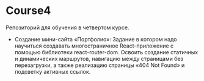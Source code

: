 # Course4
Репозиторий для обучения в четвертом курсе.
- Создание мини-сайта «Портфолио»: Задание в котором надо научиться создавать многостраничное React-приложение с помощью библиотеки react-router-dom. Освоить создание статичных и динамических маршрутов, навигацию между страницами без перезагрузки, а также реализацию страницы «404 Not Found» и подсветку активных ссылок.

